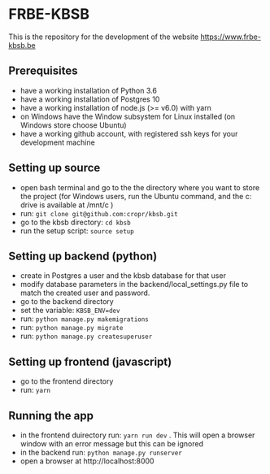 FRBE-KBSB
=========

This is the repository for the development of the website https://www.frbe-kbsb.be

Prerequisites
-------------

 * have a working installation of Python 3.6
 * have a working installation of Postgres 10 
 * have a working installation of node.js (>= v6.0) with yarn
 * on Windows have the Window subsystem for Linux installed (on Windows store choose Ubuntu)
 * have a working github account, with registered ssh keys for your development machine 
 
Setting up source
-----------------

 * open bash terminal and go to the the directory where you want to store the project
   (for Windows users, run the Ubuntu command, and the c: drive is available at /mnt/c )
 * run: ```git clone git@github.com:cropr/kbsb.git```
 * go to the kbsb directory: ```cd kbsb```
 * run the setup script: ```source setup```

Setting up backend (python)
--------------------------

 * create in Postgres a user and the kbsb database for that user
 * modify database parameters in the backend/local_settings.py file to match the created user 
 and password.
 * go to the backend directory
 * set the variable:  ```KBSB_ENV=dev``` 
 * run: ```python manage.py makemigrations```
 * run: ```python manage.py migrate```
 * run: ```python manage.py createsuperuser```

Setting up frontend (javascript)
--------------------------------
 * go to the frontend directory
 * run: ```yarn``` 

Running the app
---------------

 * in the frontend duirectory run: ```yarn run dev``` .  This will open a browser window with an error message but this 
 can be ignored
 * in the backend run: ```python manage.py runserver``` 
 * open a browser at http://localhost:8000

